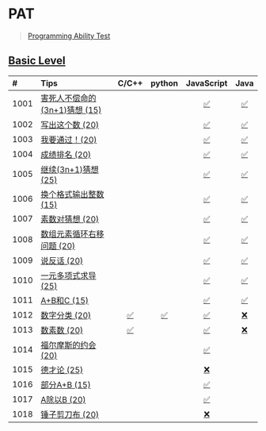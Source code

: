 # PAT
> [Programming Ability Test](https://www.patest.cn/)

## [Basic Level](https://www.patest.cn/contests/pat-b-practise)
| #    | Tips                        | C/C++ | python |  JavaScript  | Java |
| :--- | :--------------------------- | :---: | :----: | :----------: | :--: |
| 1001 | [害死人不偿命的(3n+1)猜想 (15)][1001] |              |              | [✅][1001-js] | [✅][1001-java] |
| 1002 | [写出这个数 (20)][1002]             |              |              | [✅][1002-js] | [✅][1002-java] |
| 1003 | [我要通过！(20)][1003]              |              |              | [✅][1003-js] | [✅][1003-java] |
| 1004 | [成绩排名 (20)][1004]               |              |              | [✅][1004-js] | [✅][1004-java] |
| 1005 | [继续(3n+1)猜想 (25)][1005]         |              |              | [✅][1005-js] | [✅][1005-java] |
| 1006 | [换个格式输出整数 (15)][1006]        |              |              | [✅][1006-js] | [✅][1006-java] |
| 1007 | [素数对猜想 (20)][1007]             |              |              | [✅][1007-js] | [✅][1007-java] |
| 1008 | [数组元素循环右移问题 (20)][1008]     |              |              | [✅][1008-js] | [✅][1008-java] |
| 1009 | [说反话 (20)][1009]                 |              |              | [✅][1009-js] | [✅][1009-java] |
| 1010 | [一元多项式求导 (25)][1010]          |              |              | [✅][1010-js] | [✅][1010-java] |
| 1011 | [A+B和C (15)][1011]                |              |              | [✅][1011-js] | [✅][1011-java] |
| 1012 | [数字分类 (20)][1012]               | [✅][1012-c] | [✅][1012-py] | [✅][1012-js] | [❌][1012-java] |
| 1013 | [数素数 (20)][1013]                 | [✅][1013-c] |              | [✅][1013-js] | [❌][1013-java] |
| 1014 | [福尔摩斯的约会 (20)][1014]          |              |              | [✅][1014-js] |                 |
| 1015 | [德才论 (25)][1015]                 |              |              | [❌][1015-js] |                 |
| 1016 | [部分A+B (15)][1016]               |              |              | [✅][1016-js] |                 |
| 1017 | [A除以B (20)][1017]                |              |              | [✅][1017-js] |                 |
| 1018 | [锤子剪刀布 (20)][1018]             |              |              | [❌][1017-js] |                 |

[1001]: https://github.com/taryn2016/coding/blob/master/tips/1001/README.md
[1002]: https://github.com/taryn2016/coding/blob/master/tips/1002/README.md
[1003]: https://github.com/taryn2016/coding/blob/master/tips/1003/README.md
[1004]: https://github.com/taryn2016/coding/blob/master/tips/1004/README.md
[1005]: https://github.com/taryn2016/coding/blob/master/tips/1005/README.md
[1006]: https://github.com/taryn2016/coding/blob/master/tips/1006/README.md
[1007]: https://github.com/taryn2016/coding/blob/master/tips/1007/README.md
[1008]: https://github.com/taryn2016/coding/blob/master/tips/1008/README.md
[1009]: https://github.com/taryn2016/coding/blob/master/tips/1009/README.md
[1010]: https://github.com/taryn2016/coding/blob/master/tips/1010/README.md
[1011]: https://github.com/taryn2016/coding/blob/master/tips/1011/README.md
[1012]: https://github.com/taryn2016/coding/blob/master/tips/1012/README.md
[1013]: https://github.com/taryn2016/coding/blob/master/tips/1013/README.md
[1014]: https://github.com/taryn2016/coding/blob/master/tips/1014/README.md
[1015]: https://github.com/taryn2016/coding/blob/master/tips/1015/README.md
[1016]: https://github.com/taryn2016/coding/blob/master/tips/1016/README.md
[1017]: https://github.com/taryn2016/coding/blob/master/tips/1017/README.md
[1018]: https://github.com/taryn2016/coding/blob/master/tips/1018/README.md

[1012-c]: https://github.com/taryn2016/coding/blob/master/src/basic/_1012/1012.c
[1013-c]: https://github.com/taryn2016/coding/blob/master/src/basic/_1013/1013.cpp

[1012-py]: https://github.com/taryn2016/coding/blob/master/src/basic/_1012/1012.py

[1001-js]: https://github.com/taryn2016/coding/blob/master/src/basic/_1001/1001.js
[1002-js]: https://github.com/taryn2016/coding/blob/master/src/basic/_1002/1002.js
[1003-js]: https://github.com/taryn2016/coding/blob/master/src/basic/_1003/1003.js
[1004-js]: https://github.com/taryn2016/coding/blob/master/src/basic/_1004/1004.js
[1005-js]: https://github.com/taryn2016/coding/blob/master/src/basic/_1005/1005.js
[1006-js]: https://github.com/taryn2016/coding/blob/master/src/basic/_1006/1006.js
[1007-js]: https://github.com/taryn2016/coding/blob/master/src/basic/_1007/1007.js
[1008-js]: https://github.com/taryn2016/coding/blob/master/src/basic/_1008/1008.js
[1009-js]: https://github.com/taryn2016/coding/blob/master/src/basic/_1009/1009.js
[1010-js]: https://github.com/taryn2016/coding/blob/master/src/basic/_1010/1010.js
[1011-js]: https://github.com/taryn2016/coding/blob/master/src/basic/_1011/1011.js
[1012-js]: https://github.com/taryn2016/coding/blob/master/src/basic/_1012/1012.js
[1013-js]: https://github.com/taryn2016/coding/blob/master/src/basic/_1013/1013.js
[1014-js]: https://github.com/taryn2016/coding/blob/master/src/basic/_1013/1014.js
[1015-js]: https://github.com/taryn2016/coding/blob/master/src/basic/_1013/1015.js
[1016-js]: https://github.com/taryn2016/coding/blob/master/src/basic/_1013/1016.js
[1017-js]: https://github.com/taryn2016/coding/blob/master/src/basic/_1013/1017.js
[1018-js]: https://github.com/taryn2016/coding/blob/master/src/basic/_1013/1018.js

[1001-java]: https://github.com/taryn2016/coding/blob/master/src/basic/_1001/Main.java
[1002-java]: https://github.com/taryn2016/coding/blob/master/src/basic/_1002/Main.java
[1003-java]: https://github.com/taryn2016/coding/blob/master/src/basic/_1003/Main.java
[1004-java]: https://github.com/taryn2016/coding/blob/master/src/basic/_1004/Main.java
[1005-java]: https://github.com/taryn2016/coding/blob/master/src/basic/_1005/Main.java
[1006-java]: https://github.com/taryn2016/coding/blob/master/src/basic/_1006/Main.java
[1007-java]: https://github.com/taryn2016/coding/blob/master/src/basic/_1007/Main.java
[1008-java]: https://github.com/taryn2016/coding/blob/master/src/basic/_1008/Main.java
[1009-java]: https://github.com/taryn2016/coding/blob/master/src/basic/_1009/Main.java
[1010-java]: https://github.com/taryn2016/coding/blob/master/src/basic/_1010/Main.java
[1011-java]: https://github.com/taryn2016/coding/blob/master/src/basic/_1011/Main.java
[1012-java]: https://github.com/taryn2016/coding/blob/master/src/basic/_1012/Main.java
[1013-java]: https://github.com/taryn2016/coding/blob/master/src/basic/_1013/Main.java
